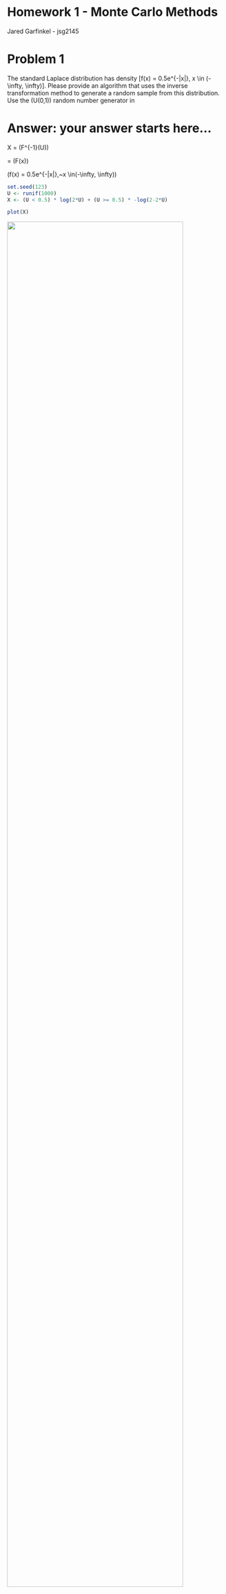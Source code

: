 Homework 1 - Monte Carlo Methods
================
Jared Garfinkel - jsg2145

# Problem 1

The standard Laplace distribution has density
\[f(x) = 0.5e^{-|x|}, x \in
(-\infty, \infty)\]. Please provide an algorithm that uses the inverse
transformation method to generate a random sample from this
distribution. Use the \(U(0,1)\) random number generator in 

# Answer: your answer starts here…

X = \(F^{-1}(U)\)

\= \(F(x)\)

\(f(x) = 0.5e^{-|x|},~x \in(-\infty, \infty)\)

``` r
set.seed(123)
U <- runif(1000)
X <- (U < 0.5) * log(2*U) + (U >= 0.5) * -log(2-2*U)

plot(X)
```

<img src="homework-1---Monte-Carlo-Methods_files/figure-gfm/unnamed-chunk-1-1.png" width="90%" />

``` r
hist(X, prob = T)
```

<img src="homework-1---Monte-Carlo-Methods_files/figure-gfm/unnamed-chunk-1-2.png" width="90%" />

\#Problem 2

Use the inverse transformation method to derive an algorithm for
generating a Pareto random number with \(U\sim U(0,1)\), where the
Pareto random number has a probability density function
\[f(x; \alpha, \gamma)=\frac{\gamma\alpha^{\gamma}}{x^{\gamma+1}} I\{x\ge \alpha\}\]
with two parameters \(\alpha >0\) and \(\gamma>0\). Use visualization
tools to validate your algorithm (i.e., illustrate whether the random
numbers generated from your function truely follows the target
distribution.)

\[F(x) = 1 - \left(\frac{\alpha}{x}\right)^{\gamma},~x \ge \alpha,~\alpha > 0,~\gamma > 0\]

\[x = \frac{\alpha}{(1-u)^{1/\gamma}}\]

# Answer: your answer starts here…

``` r
set.seed(1001)
U <- runif(1000)
xdens = function(gamma = 5, alpha = 2, x = U) {
  alpha/((1-U)^(1/gamma))
}

x <- xdens(5, 2, U)

hist(x, prob = T)
```

<img src="homework-1---Monte-Carlo-Methods_files/figure-gfm/unnamed-chunk-2-1.png" width="90%" />

\#Problem 3

Construct an algorithm for using the acceptance/rejection method to
generate 100 pseudorandom variable from the pdf
\[f(x) = \frac{2}{\pi \beta^2} \sqrt{\beta^2-x^2}, \,\, -\beta \le x \le \beta.\]
The simplest choice for \(g(x)\) is the \(U(-\beta, \beta)\)
distribution but other choices are possible as well. Use visualization
tools to validate your algorithm (i.e., illustrate whether the random
numbers generated from your function truely follows the target
distribution.)

# Answer: your answer starts here…

``` r
set.seed(1001)

accrej <- function(fdens, gdens, beta, M = (4/pi), x){
  x = runif(2222, min = -beta, max = beta)
  return(x[runif(length(x)) <= fdens(x, beta) / (M * gdens(x, beta))])
}

xdens = function(x, beta){
  return((2/(pi*beta^2))*sqrt(beta^2 - x^2) * (abs(x) <= beta))
}

unifdens = function(x, beta){
  return((1/(2*beta))*(abs(x) <= beta))
}


y = accrej(xdens, unifdens, 3, 4/pi)

hist(y, prob = T)
```

<img src="homework-1---Monte-Carlo-Methods_files/figure-gfm/unnamed-chunk-3-1.png" width="90%" />

\#Problem 4

Develop two Monte Carlo methods for the estimation of
\(\theta=\int_0^1 e^{x^2} dx\) and implement in 

# Answer: your answer starts here…

``` r
n = 10000
u = runif(n)
y = sum(exp(u^2))/n
x = median(exp(u^2))

xy = tibble(
  median = x,
  mean = y
)
```

\#Problem 5 Show that in estimating \(\theta=E\sqrt{1-U^2}\) it is
better to use \(U^2\) rather than \(U\) as the control variate, where
\(U\sim U(0,1)\). To do this, use simulation to approximate the
necessary covariances. In addition, implement your algorithms in 

# Answer: your answer starts here…

``` r
gfun<-function(x){ 
  sqrt(1 - x^2)
}
mfun<-function(x) {
  x^2
}
mfun2<-function(x) {
  x
}
set.seed(123)
uran<-runif(10000)
ga<-gfun(uran)
ma<-mfun(uran)
ma2<-mfun2(uran)
```

``` r
theta1<-mean(ga)
theta2<-mean(ma2)
hha<- pi/4 + (ga-ma)
hha2<- pi/4 + (ga-ma2)
theta1a<-mean(hha)
theta2a<-mean(hha2)

c(var(ga), var(hha))
```

    ## [1] 0.04848323 0.26344282

``` r
c(var(ga), var(hha2))
```

    ## [1] 0.04848323 0.24693579

``` r
(var(ga)-var(hha))/var(ga)
```

    ## [1] -4.43369

``` r
(var(ga)-var(hha2))/var(ga)
```

    ## [1] -4.093221

\#Problem 6 Obtain a Monte Carlo estimate of
\[\int_1^\infty \frac{x^2}{\sqrt{2\pi}} e^{-\frac{x^2}{2}} dx\] by
importance sampling and evaluate its variance. Write a 

## Use a Cauchy distribution to implement importance sampling.

``` r
ncandidates <- 1000;  
M <- sqrt(2*pi/exp(1))
u <- runif(ncandidates)
x <- tan(pi * (runif(ncandidates) - 0.5))
accepted <- NULL      # Initialize the vector of accepted values
for(i in 1:ncandidates)
  if(u[i] <= dnorm(x[i])/(M * dcauchy(x[i])))
    accepted <- c(accepted, x[i])    # Accept x[i]
accepted <- x[u <= dnorm(x)/(M * dcauchy(x))]
c(mean(accepted), sd(accepted))
```

    ## [1] 0.09311419 1.02000473
